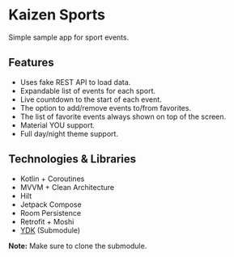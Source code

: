 # Kaizen Sports

Simple sample app for sport events.

## Features

- Uses fake REST API to load data.
- Expandable list of events for each sport.
- Live countdown to the start of each event.
- The option to add/remove events to/from favorites.
- The list of favorite events always shown on top of the screen.
- Material YOU support.
- Full day/night theme support.

## Technologies & Libraries 

- Kotlin + Coroutines
- MVVM + Clean Architecture
- Hilt 
- Jetpack Compose
- Room Persistence
- Retrofit + Moshi
- [YDK](https://github.com/yasan-org/ydk-android) (Submodule)

**Note:** Make sure to clone the submodule.
